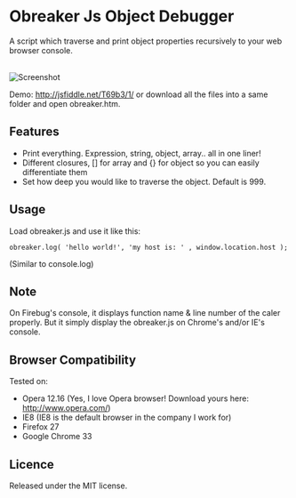 Obreaker Js Object Debugger
===========================
A script which traverse and print object properties recursively to your web browser console.


<br />![Screenshot](https://raw.githubusercontent.com/isteven/obreaker/master/screenshot.jpg)

Demo: http://jsfiddle.net/T69b3/1/ or download all the files into a same folder and open obreaker.htm.

Features
--
  - Print everything. Expression, string, object, array.. all in one liner!
  - Different closures, [] for array and {} for object so you can easily differentiate them
  - Set how deep you would like to traverse the object. Default is 999.
  
Usage
--
Load obreaker.js and use it like this:

    obreaker.log( 'hello world!', 'my host is: ' , window.location.host );

(Similar to console.log)

Note
--
On Firebug's console, it displays function name & line number of the caler properly. But it simply display the obreaker.js on Chrome's and/or IE's console.

Browser Compatibility
--
Tested on:
- Opera 12.16 (Yes, I love Opera browser! Download yours here: http://www.opera.com/)
- IE8 (IE8 is the default browser in the company I work for)
- Firefox 27
- Google Chrome 33

Licence
--
Released under the MIT license. 

